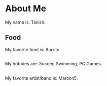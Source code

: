 # About Me
My name is: Tanish.

## Food
My favorite food is: Burrito.

## 
My hobbies are: Soccer, Swimming, PC Games.

##
My favorite artist/band is: Maroon5.

